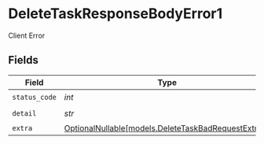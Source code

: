 # DeleteTaskResponseBodyError1

Client Error


## Fields

| Field                                                                                          | Type                                                                                           | Required                                                                                       | Description                                                                                    |
| ---------------------------------------------------------------------------------------------- | ---------------------------------------------------------------------------------------------- | ---------------------------------------------------------------------------------------------- | ---------------------------------------------------------------------------------------------- |
| `status_code`                                                                                  | *int*                                                                                          | :heavy_check_mark:                                                                             | N/A                                                                                            |
| `detail`                                                                                       | *str*                                                                                          | :heavy_check_mark:                                                                             | N/A                                                                                            |
| `extra`                                                                                        | [OptionalNullable[models.DeleteTaskBadRequestExtra1]](../models/deletetaskbadrequestextra1.md) | :heavy_minus_sign:                                                                             | N/A                                                                                            |